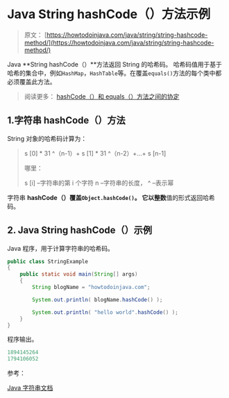 # Java String hashCode（）方法示例

> 原文： [https://howtodoinjava.com/java/string/string-hashcode-method/](https://howtodoinjava.com/java/string/string-hashcode-method/)

Java **String hashCode（）**方法返回 String 的哈希码。 哈希码值用于基于哈希的集合中，例如`HashMap`，`HashTable`等。在覆盖`equals()`方法的每个类中都必须覆盖此方法。

> 阅读更多： [hashCode（）和 equals（）方法之间的协定](https://howtodoinjava.com/java/basics/java-hashcode-equals-methods/)

## 1.字符串 hashCode（）方法

String 对象的哈希码计算为：

> s [0] * 31 ^（n-1）+ s [1] * 31 ^（n-2）+…+ s [n-1]
> 
> 哪里：
> 
> s [i] –字符串的第 i 个字符
> n –字符串的长度，
> ^ –表示幂

字符串 **hashCode（）**覆盖`Object.hashCode()`。 它以**整数**值的形式返回哈希码。

## 2\. Java String hashCode（）示例

Java 程序，用于计算字符串的哈希码。

```java
public class StringExample 
{
    public static void main(String[] args) 
    {
        String blogName = "howtodoinjava.com";

        System.out.println( blogName.hashCode() );

        System.out.println( "hello world".hashCode() );
    }
}

```

程序输出。

```java
1894145264
1794106052

```

参考：

[Java 字符串文档](https://docs.oracle.com/javase/10/docs/api/java/lang/String.html)